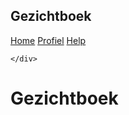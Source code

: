  <!DOCTYPE html>
<html lang="nl" dir="ltr">
  <head>
    <meta charset="utf-8">
    <link rel="stylesheet" type="text/css" href="style.css">
    <title>Gezichtboek - Home</title>
  </head>
  <body>
  <nav>
    <div>
      <h1>Gezichtboek</h1>
    </div>
    <div>
      <a href="index.html">Home</a>
      <a href="profile.html">Profiel</a>
      <a href="help.html">Help</a>
      
    </div>
  </nav>






<h1 class="Titel font-face">Gezichtboek</h1>
<!-- <h6>Dus mannen, hoe gaat het?!</h6>
<h5>eigenlijk in principe, best wel wauw</h5> -->



  </body>

  <script type="javascript.js"> </script>

</html>
